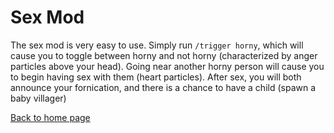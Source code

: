 # Sex Mod
The sex mod is very easy to use. Simply run `/trigger horny`, which will cause you to toggle between horny and not horny (characterized by anger particles above your head). Going near another horny person will cause you to begin having sex with them (heart particles). After sex, you will both announce your fornication, and there is a chance to have a child (spawn a baby villager)

[Back to home page](README.md)